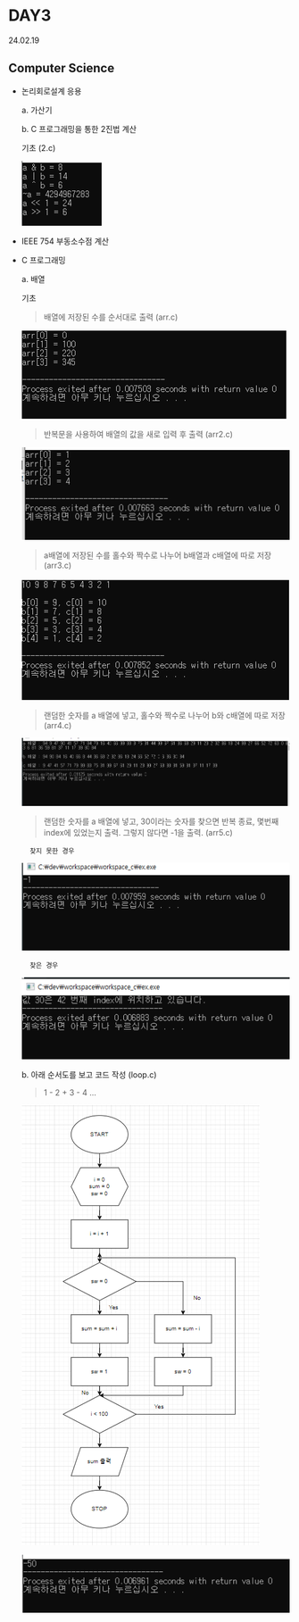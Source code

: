 # DAY3
24.02.19

## Computer Science

- 논리회로설계 응용

  a. 가산기

  b. C 프로그래밍을 통한 2진법 계산

    기초 (2.c)

    ![이미지](./img/2.PNG)

- IEEE 754 부동소수점 계산

- C 프로그래밍

  a. 배열

  기초

    > 배열에 저장된 수를 순서대로 출력 (arr.c)

  ![이미지](./img/arr.PNG)

    > 반복문을 사용하여 배열의 값을 새로 입력 후 출력 (arr2.c)

  ![이미지](./img/arr2.PNG)

    > a배열에 저장된 수를 홀수와 짝수로 나누어 b배열과 c배열에 따로 저장 (arr3.c)

  ![이미지](./img/arr3.PNG)

    > 랜덤한 숫자를 a 배열에 넣고, 홀수와 짝수로 나누어 b와 c배열에 따로 저장 (arr4.c)
    
  ![이미지](./img/arr4.PNG)

    > 랜덤한 숫자를 a 배열에 넣고, 30이라는 숫자를 찾으면 반복 종료, 몇번째 index에 있었는지 출력. 그렇지 않다면 -1을 출력. (arr5.c)

        찾지 못한 경우
  
  ![이미지](./img/arr5_1.PNG)

        찾은 경우

    ![이미지](./img/arr5_2.PNG)

  b. 아래 순서도를 보고 코드 작성 (loop.c)

    > 1 - 2 + 3 - 4 ...

  ![이미지](./img/loop.PNG)

  ![이미지](./img/loop2.PNG)
